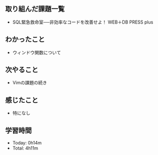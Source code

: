 ## 取り組んだ課題一覧
- SQL緊急救命室──非効率なコードを改善せよ！ WEB＋DB PRESS plus
## わかったこと
- ウィンドウ関数について
## 次やること
- Vimの課題の続き
## 感じたこと
- 特になし
## 学習時間
- Today: 0h14m
- Total: 4h11m
